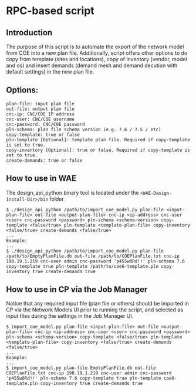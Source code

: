 # RPC-based script

## Introduction
The purpose of this script is to automate the export of the network model
from COE into a new plan file. Additionally, script offers other options
to do copy from template (sites and locations), copy of inventory (vendor,
model and os) and insert demands (demand mesh and demand decution with 
default settings) in the new plan file. 

## Options:

    plan-file: input plan file
    out-file: output plan file
    cnc-ip: CNC/COE IP address
    cnc-user: CNC/COE username
    cnc-password: CNC/COE password
    pln-schema: plan file schema version (e.g. 7.6 / 7.5 / etc)
    copy-template: true or false
    pln-template [Optional]: template plan file. Required if copy-template is set to true.
    copy-inventory [Optional]: true or false. Required if copy-template is set to true.
    create-demands: true or false


## How to use in WAE
The design_api_python binary tool is located under the `<WAE-Design-Install-Dir>/bin` folder

    $ ./design_api_python /path/to/import_coe_model.py plan-file <input-plan-file> out-file <output-plan-file> cnc-ip <ip-address> cnc-user <user> cnc-password <password> pln-schema <schema-version> copy-template <false/true> pln-template <template-plan-file> copy-inventory <false/true> create-demands <false/true>
    ...
    Example:
    ...
    $ ./design_api_python /path/to/import_coe_model.py plan-file /path/to/EmptyPlanFile.db out-file /path/to/COEPlanFile.txt cnc-ip 198.19.1.219 cnc-user admin cnc-password 'p455w0Rd!!' pln-schema 7.6 copy-template true pln-template /path/to/coe6-template.pln copy-inventory true create-demands true

## How to use in CP via the Job Manager
Notice that any required input file (plan file or others) should be imported
in CP via the Network Models UI prior to running the script, and selected as
input files during the settings in the Job Manager UI.

    $ import_coe_model.py plan-file <input-plan-file> out-file <output-plan-file> cnc-ip <ip-address> cnc-user <user> cnc-password <password> pln-schema <schema-version> copy-template <false/true> pln-template <template-plan-file> copy-inventory <false/true> create-demands <false/true>
    ...
    Example:
    ...
    $ import_coe_model.py plan-file EmptyPlanFile.db out-file COEPlanFile.txt cnc-ip 198.19.1.219 cnc-user admin cnc-password 'p455w0Rd!!' pln-schema 7.6 copy-template true pln-template coe6-template.pln copy-inventory true create-demands true
